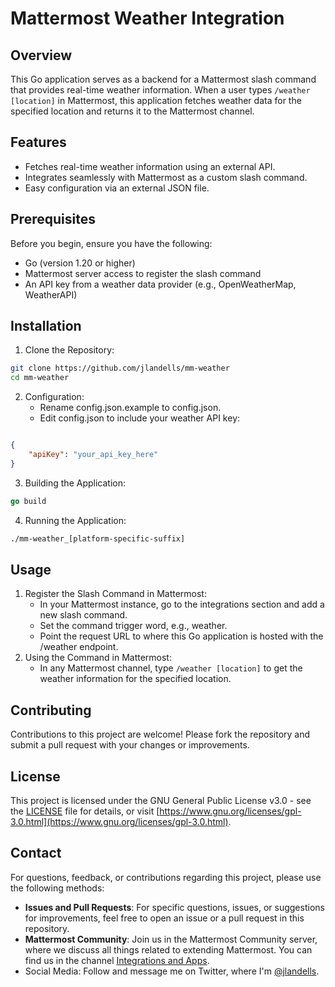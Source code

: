 # Mattermost Weather Integration

## Overview

This Go application serves as a backend for a Mattermost slash command that provides real-time weather information. When a user types `/weather [location]` in Mattermost, this application fetches weather data for the specified location and returns it to the Mattermost channel.

## Features

- Fetches real-time weather information using an external API.
- Integrates seamlessly with Mattermost as a custom slash command.
- Easy configuration via an external JSON file.

## Prerequisites

Before you begin, ensure you have the following:

- Go (version 1.20 or higher)
- Mattermost server access to register the slash command
- An API key from a weather data provider (e.g., OpenWeatherMap, WeatherAPI)

## Installation

1. Clone the Repository:
```bash
git clone https://github.com/jlandells/mm-weather
cd mm-weather
```

2. Configuration:
    - Rename config.json.example to config.json.
    - Edit config.json to include your weather API key:
```json

{
    "apiKey": "your_api_key_here"
}
```

3. Building the Application:
```go
go build
```

4. Running the Application:
```bash
./mm-weather_[platform-specific-suffix]
```

## Usage

1. Register the Slash Command in Mattermost:
    - In your Mattermost instance, go to the integrations section and add a new slash command.
    - Set the command trigger word, e.g., weather.
    - Point the request URL to where this Go application is hosted with the /weather endpoint.
2. Using the Command in Mattermost:
    - In any Mattermost channel, type `/weather [location]` to get the weather information for the specified location.

## Contributing

Contributions to this project are welcome! Please fork the repository and submit a pull request with your changes or improvements.

## License

This project is licensed under the GNU General Public License v3.0 - see the [LICENSE](LICENSE) file for details, or visit [https://www.gnu.org/licenses/gpl-3.0.html](https://www.gnu.org/licenses/gpl-3.0.html).

## Contact

For questions, feedback, or contributions regarding this project, please use the following methods:

- **Issues and Pull Requests**: For specific questions, issues, or suggestions for improvements, feel free to open an issue or a pull request in this repository.
- **Mattermost Community**: Join us in the Mattermost Community server, where we discuss all things related to extending Mattermost. You can find us in the channel [Integrations and Apps](https://community.mattermost.com/core/channels/integrations).
- Social Media: Follow and message me on Twitter, where I'm [@jlandells](https://twitter.com/jlandells).